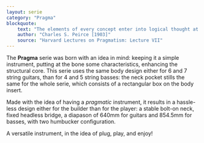 ```yaml
---
layout: serie
category: "Pragma"
blockquote:
    text: "The elements of every concept enter into logical thought at the gate of perception and make their exit at the gate of purposive action"
    author: "Charles S. Peirce [1903]"
    source: "Harvard Lectures on Pragmatism: Lecture VII"
---
```


The **Pragma** serie was born with an idea in mind: keeping it a simple instrument, putting at the bone some characteristics, enhancing the structural core. This serie uses the same body design either for 6 and 7 string guitars, than for 4 and 5 string basses: the neck pocket stills the same for the whole serie, which consists of a rectangular box on the body insert.

Made with the idea of having a *pragmatic* instrument, it results in a hassle-less design either for the builder than for the player: a stable bolt-on neck, fixed headless bridge, a diapason of 640mm for guitars and 854.5mm for basses, with two humbucker configuration. 

A versatile instrument, in the idea of plug, play, and enjoy!